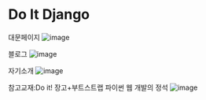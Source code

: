 # Do It Django
대문페이지
![image](https://github.com/user-attachments/assets/f4bc4ac8-8202-4b5a-9acf-fe216ac93c79)

블로그
![image](https://github.com/user-attachments/assets/d681116a-7f27-4c0e-988f-809dbb00e4ce)

자기소개
![image](https://github.com/user-attachments/assets/e63140f2-b4d0-4fd5-961d-0459c5ae881b)


참고교재:Do it! 장고+부트스트랩 파이썬 웹 개발의 정석
![image](https://github.com/user-attachments/assets/126e1a88-6f09-459f-b717-7e837e917e74)

